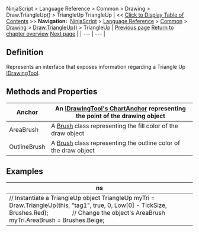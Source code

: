 ﻿
NinjaScript > Language Reference > Common > Drawing > Draw.TriangleUp() > TriangleUp
TriangleUp
| << [Click to Display Table of Contents](triangleup.md) >> **Navigation:**     [NinjaScript](ninjascript.md) > [Language Reference](language_reference_wip.md) > [Common](common.md) > [Drawing](drawing.md) > [Draw.TriangleUp()](draw_triangleup.md) > TriangleUp | [Previous page](draw_triangleup.md) [Return to chapter overview](draw_triangleup.md) [Next page](draw_verticalline.md) |
| --- | --- |
## Definition
Represents an interface that exposes information regarding a Triangle Up [IDrawingTool](idrawingtool.md).
 
## Methods and Properties
| Anchor | An [IDrawingTool's ChartAnchor](idrawingtool.htm#chartanchor) representing the point of the drawing object |
| --- | --- |
| AreaBrush | A [Brush](http://msdn.microsoft.com/en-us/library/system.windows.media.brush(v=vs.110).aspx) class representing the fill color of the draw object |
| OutlineBrush | A [Brush](http://msdn.microsoft.com/en-us/library/system.windows.media.brush(v=vs.110).aspx) class representing the outline color of the draw object |

## 
## 
## Examples
| ns |
| --- |
| // Instantiate a TriangleUp object TriangleUp myTri = Draw.TriangleUp(this, "tag1", true, 0, Low[0] - TickSize, Brushes.Red);               // Change the object's AreaBrush myTri.AreaBrush = Brushes.Beige; |
